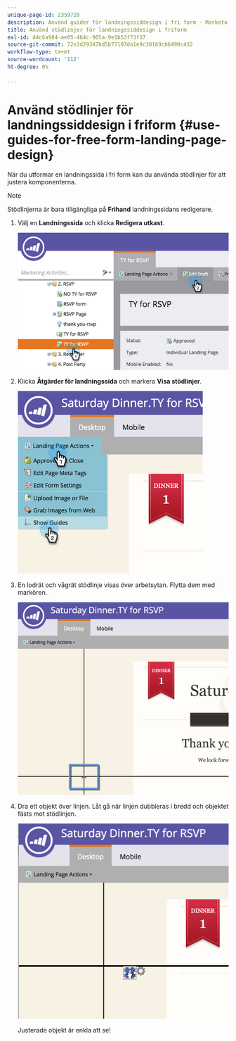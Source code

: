 ```yaml
---
unique-page-id: 2359728
description: Använd guider för landningssiddesign i fri form - Marketo Docs - produktdokumentation
title: Använd stödlinjer för landningssiddesign i friform
exl-id: 44c6a984-ae05-464c-905a-9e1b53f73f37
source-git-commit: 72e1d29347bd5b77107da1e9c30169cb6490c432
workflow-type: tm+mt
source-wordcount: '112'
ht-degree: 0%

---
```


# Använd stödlinjer för landningssiddesign i friform {#use-guides-for-free-form-landing-page-design}

När du utformar en landningssida i fri form kan du använda stödlinjer för att justera komponenterna.

>[!NOTE]
>
>Stödlinjerna är bara tillgängliga på **Frihand** landningssidans redigerare.

1. Välj en **Landningssida** och klicka **Redigera utkast**.

   ![](assets/image2015-5-20-14-3a10-3a9.png)

1. Klicka **Åtgärder för landningssida** och markera **Visa stödlinjer**.

   ![](assets/image2015-5-20-14-3a12-3a15.png)

1. En lodrät och vågrät stödlinje visas över arbetsytan. Flytta dem med markören.

   ![](assets/image2015-5-20-14-3a15-3a9.png)

1. Dra ett objekt över linjen. Låt gå när linjen dubbleras i bredd och objektet fästs mot stödlinjen.

   ![](assets/image2015-5-20-14-3a17-3a24.png)

   Justerade objekt är enkla att se!
